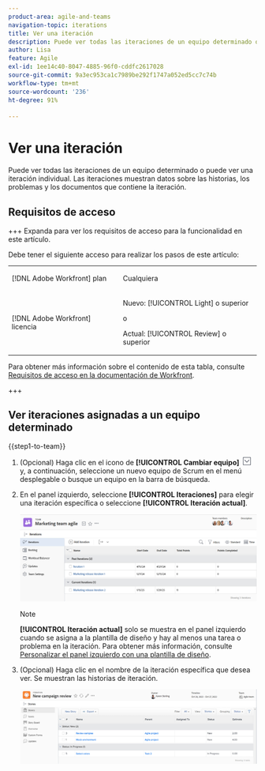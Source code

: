 ```yaml
---
product-area: agile-and-teams
navigation-topic: iterations
title: Ver una iteración
description: Puede ver todas las iteraciones de un equipo determinado o puede ver una iteración individual. Las iteraciones muestran datos sobre las historias, los problemas y los documentos que contiene la iteración.
author: Lisa
feature: Agile
exl-id: 1ee14c40-8047-4885-96f0-cddfc2617028
source-git-commit: 9a3ec953ca1c7989be292f1747a052ed5cc7c74b
workflow-type: tm+mt
source-wordcount: '236'
ht-degree: 91%

---
```


# Ver una iteración

Puede ver todas las iteraciones de un equipo determinado o puede ver una iteración individual. Las iteraciones muestran datos sobre las historias, los problemas y los documentos que contiene la iteración.

## Requisitos de acceso

+++ Expanda para ver los requisitos de acceso para la funcionalidad en este artículo.

Debe tener el siguiente acceso para realizar los pasos de este artículo:

<table style="table-layout:auto"> 
 <col> 
 </col> 
 <col> 
 </col> 
 <tbody> 
  <tr> 
   <td role="rowheader">[!DNL Adobe Workfront] plan</td> 
   <td> <p>Cualquiera</p> </td> 
  </tr> 
  <tr> 
   <td role="rowheader">[!DNL Adobe Workfront] licencia</td> 
   <td> <p>Nuevo: [!UICONTROL Light] o superior</p> 
   o
   <p>Actual: [!UICONTROL Review] o superior</p> </td> 
  </tr>
 </tbody> 
</table>

Para obtener más información sobre el contenido de esta tabla, consulte [Requisitos de acceso en la documentación de Workfront](/help/quicksilver/administration-and-setup/add-users/access-levels-and-object-permissions/access-level-requirements-in-documentation.md).

+++

## Ver iteraciones asignadas a un equipo determinado

{{step1-to-team}}

1. (Opcional) Haga clic en el icono de **[!UICONTROL Cambiar equipo]** ![icono de Cambiar equipo](assets/switch-team-icon.png) y, a continuación, seleccione un nuevo equipo de Scrum en el menú desplegable o busque un equipo en la barra de búsqueda.

1. En el panel izquierdo, seleccione **[!UICONTROL Iteraciones]** para elegir una iteración específica o seleccione **[!UICONTROL Iteración actual]**.

   ![Lista de iteraciones](assets/view-iteration-list.png)

   >[!NOTE]
   >
   >**[!UICONTROL Iteración actual]** solo se muestra en el panel izquierdo cuando se asigna a la plantilla de diseño y hay al menos una tarea o problema en la iteración. Para obtener más información, consulte [Personalizar el panel izquierdo con una plantilla de diseño](/help/quicksilver/administration-and-setup/customize-workfront/use-layout-templates/customize-left-panel.md).


1. (Opcional) Haga clic en el nombre de la iteración específica que desea ver.
Se muestran las historias de iteración.

   ![[!UICONTROL Historias en la iteración]](assets/iteration-stories-list-NWE.png)
